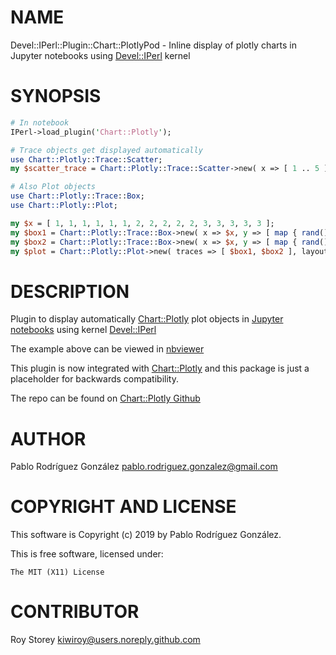 # NAME

Devel::IPerl::Plugin::Chart::PlotlyPod - Inline display of plotly charts in Jupyter notebooks using [Devel::IPerl](https://metacpan.org/pod/Devel%3A%3AIPerl) kernel

# SYNOPSIS

```perl
# In notebook
IPerl->load_plugin('Chart::Plotly');

# Trace objects get displayed automatically
use Chart::Plotly::Trace::Scatter;
my $scatter_trace = Chart::Plotly::Trace::Scatter->new( x => [ 1 .. 5 ], y => [ 1 .. 5 ] );

# Also Plot objects
use Chart::Plotly::Trace::Box;
use Chart::Plotly::Plot;

my $x = [ 1, 1, 1, 1, 1, 1, 2, 2, 2, 2, 2, 3, 3, 3, 3, 3 ];
my $box1 = Chart::Plotly::Trace::Box->new( x => $x, y => [ map { rand() } ( 1 .. ( scalar(@$x) ) ) ], name => "box1" );
my $box2 = Chart::Plotly::Trace::Box->new( x => $x, y => [ map { rand() } ( 1 .. ( scalar(@$x) ) ) ], name => "box2" );
my $plot = Chart::Plotly::Plot->new( traces => [ $box1, $box2 ], layout => { boxmode => 'group' } );
```

# DESCRIPTION

Plugin to display automatically [Chart::Plotly](https://metacpan.org/pod/Chart%3A%3APlotly) plot objects in [Jupyter notebooks](https://jupyter.org/) using kernel [Devel::IPerl](https://metacpan.org/pod/Devel%3A%3AIPerl)

The example above can be viewed in [nbviewer](https://nbviewer.jupyter.org/github/pablrod/p5-Chart-Plotly/blob/master/examples/jupyter-notebooks/BasicUse.ipynb)

This plugin is now integrated with [Chart::Plotly](https://metacpan.org/pod/Chart%3A%3APlotly) and this package is just a placeholder for backwards compatibility.

The repo can be found on [Chart::Plotly Github](https://github.com/pablrod/p5-Chart-Plotly)

# AUTHOR

Pablo Rodríguez González <pablo.rodriguez.gonzalez@gmail.com>

# COPYRIGHT AND LICENSE

This software is Copyright (c) 2019 by Pablo Rodríguez González.

This is free software, licensed under:

```
The MIT (X11) License
```

# CONTRIBUTOR

Roy Storey <kiwiroy@users.noreply.github.com>
